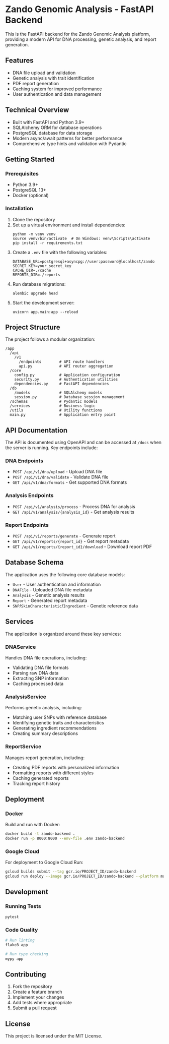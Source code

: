 # Zando Genomic Analysis - FastAPI Backend

This is the FastAPI backend for the Zando Genomic Analysis platform, providing a modern API for DNA processing, genetic analysis, and report generation.

## Features

- DNA file upload and validation
- Genetic analysis with trait identification
- PDF report generation
- Caching system for improved performance
- User authentication and data management

## Technical Overview

- Built with FastAPI and Python 3.9+
- SQLAlchemy ORM for database operations
- PostgreSQL database for data storage
- Modern async/await patterns for better performance
- Comprehensive type hints and validation with Pydantic

## Getting Started

### Prerequisites

- Python 3.9+
- PostgreSQL 13+
- Docker (optional)

### Installation

1. Clone the repository
2. Set up a virtual environment and install dependencies:
   ```
   python -m venv venv
   source venv/bin/activate  # On Windows: venv\Scripts\activate
   pip install -r requirements.txt
   ```
3. Create a `.env` file with the following variables:
   ```
   DATABASE_URL=postgresql+asyncpg://user:password@localhost/zando
   SECRET_KEY=your_secret_key
   CACHE_DIR=./cache
   REPORTS_DIR=./reports
   ```
4. Run database migrations:
   ```
   alembic upgrade head
   ```
5. Start the development server:
   ```
   uvicorn app.main:app --reload
   ```

## Project Structure

The project follows a modular organization:

```
/app
  /api
    /v1
      /endpoints        # API route handlers
      api.py            # API router aggregation
  /core
    config.py           # Application configuration
    security.py         # Authentication utilities
    dependencies.py     # FastAPI dependencies
  /db
    /models             # SQLAlchemy models
    session.py          # Database session management
  /schemas              # Pydantic models
  /services             # Business logic
  /utils                # Utility functions
  main.py               # Application entry point
```

## API Documentation

The API is documented using OpenAPI and can be accessed at `/docs` when the server is running. Key endpoints include:

### DNA Endpoints

- `POST /api/v1/dna/upload` - Upload DNA file
- `POST /api/v1/dna/validate` - Validate DNA file
- `GET /api/v1/dna/formats` - Get supported DNA formats

### Analysis Endpoints

- `POST /api/v1/analysis/process` - Process DNA for analysis
- `GET /api/v1/analysis/{analysis_id}` - Get analysis results

### Report Endpoints

- `POST /api/v1/reports/generate` - Generate report
- `GET /api/v1/reports/{report_id}` - Get report metadata
- `GET /api/v1/reports/{report_id}/download` - Download report PDF

## Database Schema

The application uses the following core database models:

- `User` - User authentication and information
- `DNAFile` - Uploaded DNA file metadata
- `Analysis` - Genetic analysis results
- `Report` - Generated report metadata
- `SNP`/`SkinCharacteristic`/`Ingredient` - Genetic reference data

## Services

The application is organized around these key services:

### DNAService

Handles DNA file operations, including:
- Validating DNA file formats
- Parsing raw DNA data
- Extracting SNP information
- Caching processed data

### AnalysisService

Performs genetic analysis, including:
- Matching user SNPs with reference database
- Identifying genetic traits and characteristics
- Generating ingredient recommendations
- Creating summary descriptions

### ReportService

Manages report generation, including:
- Creating PDF reports with personalized information
- Formatting reports with different styles
- Caching generated reports
- Tracking report history

## Deployment

### Docker

Build and run with Docker:

```bash
docker build -t zando-backend .
docker run -p 8000:8000 --env-file .env zando-backend
```

### Google Cloud

For deployment to Google Cloud Run:

```bash
gcloud builds submit --tag gcr.io/PROJECT_ID/zando-backend
gcloud run deploy --image gcr.io/PROJECT_ID/zando-backend --platform managed
```

## Development

### Running Tests

```bash
pytest
```

### Code Quality

```bash
# Run linting
flake8 app

# Run type checking
mypy app
```

## Contributing

1. Fork the repository
2. Create a feature branch
3. Implement your changes
4. Add tests where appropriate
5. Submit a pull request

## License

This project is licensed under the MIT License.